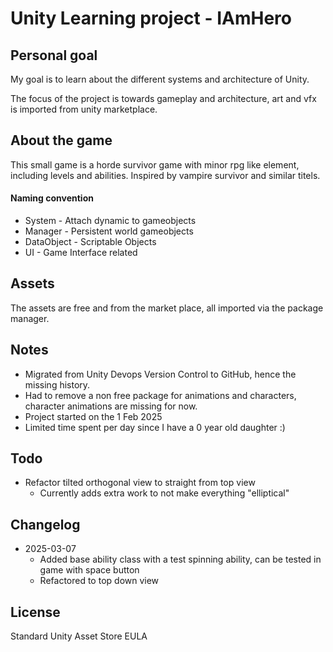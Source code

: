 # Unity Learning project - IAmHero
## Personal goal
My goal is to learn about the different systems and architecture of Unity.

The focus of the project is towards gameplay and architecture, art and vfx is imported from unity marketplace.

## About the game
This small game is a horde survivor game with minor rpg like element, including levels and abilities. Inspired by vampire survivor and similar titels.

#### Naming convention
* System - Attach dynamic to gameobjects
* Manager - Persistent world gameobjects
* DataObject - Scriptable Objects
* UI - Game Interface related

## Assets
The assets are free and from the market place, all imported via the package manager.

## Notes
* Migrated from Unity Devops Version Control to GitHub, hence the missing history.
* Had to remove a non free package for animations and characters, character animations are missing for now.
* Project started on the 1 Feb 2025
* Limited time spent per day since I have a 0 year old daughter :)

## Todo
* Refactor tilted orthogonal view to straight from top view
  * Currently adds extra work to not make everything "elliptical"

## Changelog
* 2025-03-07
  * Added base ability class with a test spinning ability, can be tested in game with space button
  * Refactored to top down view

## License
Standard Unity Asset Store EULA

